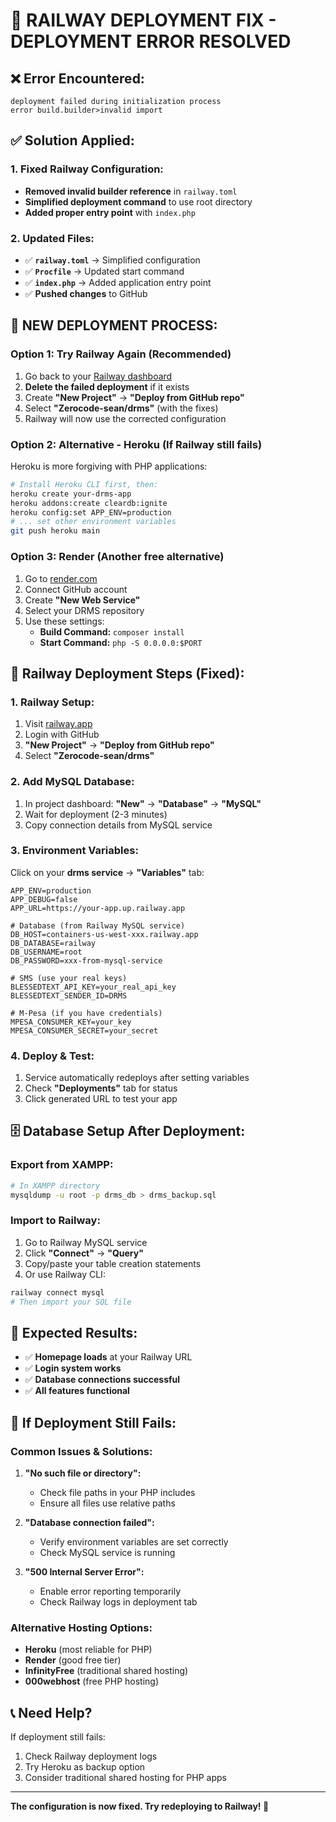 # 🔧 RAILWAY DEPLOYMENT FIX - DEPLOYMENT ERROR RESOLVED

## ❌ **Error Encountered:**

```
deployment failed during initialization process
error build.builder>invalid import
```

## ✅ **Solution Applied:**

### **1. Fixed Railway Configuration:**

- **Removed invalid builder reference** in `railway.toml`
- **Simplified deployment command** to use root directory
- **Added proper entry point** with `index.php`

### **2. Updated Files:**

- ✅ **`railway.toml`** → Simplified configuration
- ✅ **`Procfile`** → Updated start command
- ✅ **`index.php`** → Added application entry point
- ✅ **Pushed changes** to GitHub

## 🚀 **NEW DEPLOYMENT PROCESS:**

### **Option 1: Try Railway Again (Recommended)**

1. Go back to your [Railway dashboard](https://railway.app)
2. **Delete the failed deployment** if it exists
3. Create **"New Project"** → **"Deploy from GitHub repo"**
4. Select **"Zerocode-sean/drms"** (with the fixes)
5. Railway will now use the corrected configuration

### **Option 2: Alternative - Heroku (If Railway still fails)**

Heroku is more forgiving with PHP applications:

```bash
# Install Heroku CLI first, then:
heroku create your-drms-app
heroku addons:create cleardb:ignite
heroku config:set APP_ENV=production
# ... set other environment variables
git push heroku main
```

### **Option 3: Render (Another free alternative)**

1. Go to [render.com](https://render.com)
2. Connect GitHub account
3. Create **"New Web Service"**
4. Select your DRMS repository
5. Use these settings:
   - **Build Command:** `composer install`
   - **Start Command:** `php -S 0.0.0.0:$PORT`

## 🔧 **Railway Deployment Steps (Fixed):**

### **1. Railway Setup:**

1. Visit [railway.app](https://railway.app)
2. Login with GitHub
3. **"New Project"** → **"Deploy from GitHub repo"**
4. Select **"Zerocode-sean/drms"**

### **2. Add MySQL Database:**

1. In project dashboard: **"New"** → **"Database"** → **"MySQL"**
2. Wait for deployment (2-3 minutes)
3. Copy connection details from MySQL service

### **3. Environment Variables:**

Click on your **drms service** → **"Variables"** tab:

```
APP_ENV=production
APP_DEBUG=false
APP_URL=https://your-app.up.railway.app

# Database (from Railway MySQL service)
DB_HOST=containers-us-west-xxx.railway.app
DB_DATABASE=railway
DB_USERNAME=root
DB_PASSWORD=xxx-from-mysql-service

# SMS (use your real keys)
BLESSEDTEXT_API_KEY=your_real_api_key
BLESSEDTEXT_SENDER_ID=DRMS

# M-Pesa (if you have credentials)
MPESA_CONSUMER_KEY=your_key
MPESA_CONSUMER_SECRET=your_secret
```

### **4. Deploy & Test:**

1. Service automatically redeploys after setting variables
2. Check **"Deployments"** tab for status
3. Click generated URL to test your app

## 🗄️ **Database Setup After Deployment:**

### **Export from XAMPP:**

```bash
# In XAMPP directory
mysqldump -u root -p drms_db > drms_backup.sql
```

### **Import to Railway:**

1. Go to Railway MySQL service
2. Click **"Connect"** → **"Query"**
3. Copy/paste your table creation statements
4. Or use Railway CLI:

```bash
railway connect mysql
# Then import your SQL file
```

## 🎯 **Expected Results:**

- ✅ **Homepage loads** at your Railway URL
- ✅ **Login system works**
- ✅ **Database connections successful**
- ✅ **All features functional**

## 🚨 **If Deployment Still Fails:**

### **Common Issues & Solutions:**

1. **"No such file or directory":**

   - Check file paths in your PHP includes
   - Ensure all files use relative paths

2. **"Database connection failed":**

   - Verify environment variables are set correctly
   - Check MySQL service is running

3. **"500 Internal Server Error":**
   - Enable error reporting temporarily
   - Check Railway logs in deployment tab

### **Alternative Hosting Options:**

- **Heroku** (most reliable for PHP)
- **Render** (good free tier)
- **InfinityFree** (traditional shared hosting)
- **000webhost** (free PHP hosting)

## 📞 **Need Help?**

If deployment still fails:

1. Check Railway deployment logs
2. Try Heroku as backup option
3. Consider traditional shared hosting for PHP apps

---

**The configuration is now fixed. Try redeploying to Railway! 🚀**
